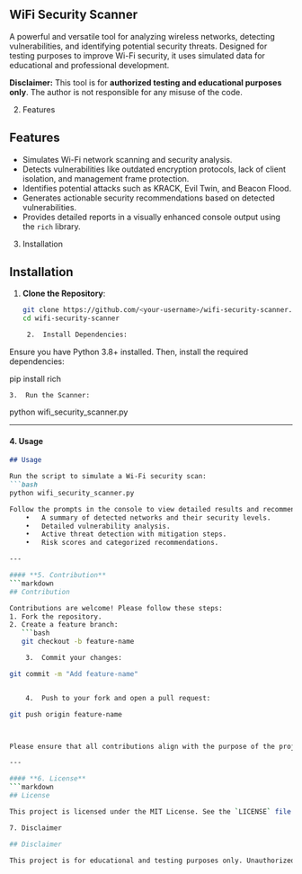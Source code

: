 ## WiFi Security Scanner

A powerful and versatile tool for analyzing wireless networks, detecting vulnerabilities, and identifying potential security threats. Designed for testing purposes to improve Wi-Fi security, it uses simulated data for educational and professional development.

**Disclaimer:** This tool is for **authorized testing and educational purposes only**. The author is not responsible for any misuse of the code.

2. Features

## Features

- Simulates Wi-Fi network scanning and security analysis.
- Detects vulnerabilities like outdated encryption protocols, lack of client isolation, and management frame protection.
- Identifies potential attacks such as KRACK, Evil Twin, and Beacon Flood.
- Generates actionable security recommendations based on detected vulnerabilities.
- Provides detailed reports in a visually enhanced console output using the `rich` library.

3. Installation

## Installation

1. **Clone the Repository**:
   ```bash
   git clone https://github.com/<your-username>/wifi-security-scanner.git
   cd wifi-security-scanner

	2.	Install Dependencies:
Ensure you have Python 3.8+ installed. Then, install the required dependencies:

pip install rich


	3.	Run the Scanner:

python wifi_security_scanner.py

---

#### **4. Usage**
```markdown
## Usage

Run the script to simulate a Wi-Fi security scan:
```bash
python wifi_security_scanner.py

Follow the prompts in the console to view detailed results and recommendations. The tool provides:
	•	A summary of detected networks and their security levels.
	•	Detailed vulnerability analysis.
	•	Active threat detection with mitigation steps.
	•	Risk scores and categorized recommendations.

---

#### **5. Contribution**
```markdown
## Contribution

Contributions are welcome! Please follow these steps:
1. Fork the repository.
2. Create a feature branch:
   ```bash
   git checkout -b feature-name

	3.	Commit your changes:

git commit -m "Add feature-name"


	4.	Push to your fork and open a pull request:

git push origin feature-name



Please ensure that all contributions align with the purpose of the project and respect ethical standards.

---

#### **6. License**
```markdown
## License

This project is licensed under the MIT License. See the `LICENSE` file for more information.

7. Disclaimer

## Disclaimer

This project is for educational and testing purposes only. Unauthorized use of this tool for malicious purposes is strictly prohibited. The author is not responsible for any misuse or illegal activities involving this code.
